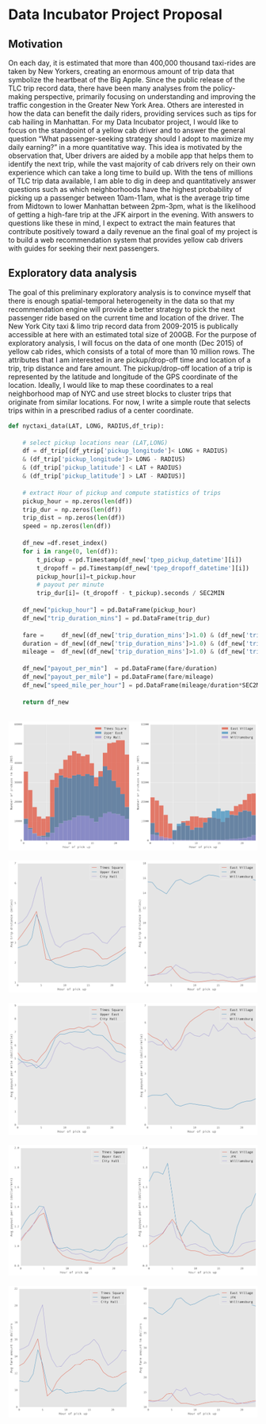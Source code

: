 # Data Incubator Project Proposal

## Motivation
On each day, it is estimated that more than 400,000 thousand taxi-rides are taken by New Yorkers, creating an enormous amount of trip data that symbolize the heartbeat of the Big Apple. Since the public release of the TLC trip record data, there have been many analyses from the policy-making perspective, primarily focusing on understanding and improving the traffic congestion in the Greater New York Area. Others are interested in how the data can benefit the daily riders, providing services such as tips for cab hailing in Manhattan. For my Data Incubator project, I would like to focus on the standpoint of a yellow cab driver and to answer the general question “What passenger-seeking strategy should I adopt to maximize my daily earning?” in a more quantitative way. This idea is motivated by the observation that, Uber drivers are aided by a mobile app that helps them to identify the next trip, while the vast majority of cab drivers rely on their own experience which can take a long time to build up.  With the tens of millions of TLC trip data available, I am able to dig in deep and quantitatively answer questions such as which neighborhoods have the highest probability of picking up a passenger between 10am-11am, what is the average trip time from Midtown to lower Manhattan between 2pm-3pm, what is the likelihood of getting a high-fare trip at the JFK airport in the evening. With answers to questions like these in mind, I expect to extract the main features that contribute positively toward a daily revenue an the final goal of my project is to build a web recommendation system that provides yellow cab drivers with guides for seeking their next passengers. 

## Exploratory data analysis
The goal of this preliminary exploratory analysis is to convince myself that there is enough spatial-temporal heterogeneity in the data so that my recommendation engine will provide a better strategy to pick the next passenger ride based on the current time and location of the driver. The New York City taxi & limo trip record data from 2009-2015 is publically accessible at here with an estimated total size of 200GB. For the purpose of exploratory analysis, I will focus on the data of one month (Dec 2015) of yellow cab rides, which consists of a total of more than 10 million rows.  The attributes that I am interested in are pickup/drop-off time and location of a trip, trip distance and fare amount. The pickup/drop-off location of a trip is represented by the latitude and longitude of the GPS coordinate of the location. Ideally, I would like to map these coordinates to a real neighborhood map of NYC and use street blocks to cluster trips that originate from similar locations.  For now, I write a simple route that selects trips within in a prescribed radius of a center coordinate.

```python
def nyctaxi_data(LAT, LONG, RADIUS,df_trip):

    # select pickup locations near (LAT,LONG)
    df = df_trip[(df_ytrip['pickup_longitude']< LONG + RADIUS) 
    & (df_trip['pickup_longitude']> LONG - RADIUS) 
    & (df_trip['pickup_latitude'] < LAT + RADIUS) 
    & (df_trip['pickup_latitude'] > LAT - RADIUS)]

    # extract Hour of pickup and compute statistics of trips
    pickup_hour = np.zeros(len(df))
    trip_dur = np.zeros(len(df))
    trip_dist = np.zeros(len(df))
    speed = np.zeros(len(df))
    
    df_new =df.reset_index()
    for i in range(0, len(df)):
        t_pickup = pd.Timestamp(df_new['tpep_pickup_datetime'][i])
        t_dropoff = pd.Timestamp(df_new['tpep_dropoff_datetime'][i])
        pickup_hour[i]=t_pickup.hour
        # payout per minute
        trip_dur[i]= (t_dropoff - t_pickup).seconds / SEC2MIN

    df_new["pickup_hour"] = pd.DataFrame(pickup_hour)
    df_new["trip_duration_mins"] = pd.DataFrame(trip_dur)

    fare =     df_new[(df_new['trip_duration_mins']>1.0) & (df_new['trip_distance']>0.0)]['fare_amount']
    duration = df_new[(df_new['trip_duration_mins']>1.0) & (df_new['trip_distance']>0.0)]['trip_duration_mins']
    mileage =  df_new[(df_new['trip_duration_mins']>1.0) & (df_new['trip_distance']>0.0)]['trip_distance']
    
    df_new["payout_per_min"]  = pd.DataFrame(fare/duration)
    df_new["payout_per_mile"] = pd.DataFrame(fare/mileage)
    df_new["speed_mile_per_hour"] = pd.DataFrame(mileage/duration*SEC2MIN)

    return df_new
```

<br>
<img  src = "https://github.com/yxb201/DataIncubator/blob/master/hist_pickups.png" />
<br>

<br>
<img  src = "https://github.com/yxb201/DataIncubator/blob/master/avg_tripdist.png" />
<br>

<br>
<img  src = "https://github.com/yxb201/DataIncubator/blob/master/payout_per_mile.png" />
<br>

<br>
<img  src = "https://github.com/yxb201/DataIncubator/blob/master/payout_per_min.png" />
<br>

<br>
<img  src = "https://github.com/yxb201/DataIncubator/blob/master/avg_fare.png" />
<br>
